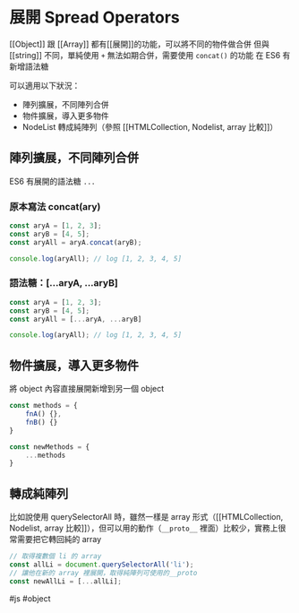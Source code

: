 # 展開 Spread Operators

[[Object]] 跟 [[Array]] 都有[[展開]]的功能，可以將不同的物件做合併
但與 [[string]] 不同，單純使用 `+`  無法如期合併，需要使用 `concat()` 的功能
在 ES6 有新增語法糖

可以適用以下狀況：
- 陣列擴展，不同陣列合併
- 物件擴展，導入更多物件
- NodeList 轉成純陣列（參照 [[HTMLCollection, Nodelist, array 比較]]）

## 陣列擴展，不同陣列合併
ES6 有展開的語法糖 `...`
### 原本寫法 concat(ary)
```js
const aryA = [1, 2, 3];
const aryB = [4, 5];
const aryAll = aryA.concat(aryB);

console.log(aryAll); // log [1, 2, 3, 4, 5]
```
### 語法糖：[...aryA, ...aryB]
```js
const aryA = [1, 2, 3];
const aryB = [4, 5];
const aryAll = [...aryA, ...aryB]

console.log(aryAll); // log [1, 2, 3, 4, 5]
```
## 物件擴展，導入更多物件
將 object 內容直接展開新增到另一個 object
```js
const methods = {
	fnA() {},
	fnB() {}
}

const newMethods = {
	...methods
}
```

## 轉成純陣列
比如說使用 querySelectorAll 時，雖然一樣是 array 形式（[[HTMLCollection, Nodelist, array 比較]]），但可以用的動作（`__proto__` 裡面）比較少，實務上很常需要把它轉回純的 array
```js
// 取得複數個 li 的 array
const allLi = document.querySelectorAll('li'); 
// 讓他在新的 array 裡展開，取得純陣列可使用的__proto
const newAllLi = [...allLi];		
```

#js #object